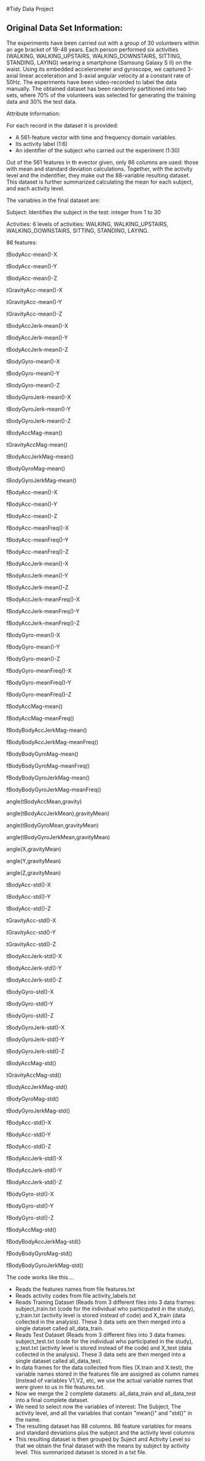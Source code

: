 #Tidy Data Project

## Original Data Set Information:

The experiments have been carried out with a group of 30 volunteers within an age bracket of 19-48 years. Each person performed six activities (WALKING, WALKING_UPSTAIRS, WALKING_DOWNSTAIRS, SITTING, STANDING, LAYING) wearing a smartphone (Samsung Galaxy S II) on the waist. Using its embedded accelerometer and gyroscope, we captured 3-axial linear acceleration and 3-axial angular velocity at a constant rate of 50Hz. The experiments have been video-recorded to label the data manually. The obtained dataset has been randomly partitioned into two sets, where 70% of the volunteers was selected for generating the training data and 30% the test data. 


Attribute Information:

For each record in the dataset it is provided: 
- A 561-feature vector with time and frequency domain variables. 
- Its activity label (1:6)
- An identifier of the subject who carried out the experiment (1:30)

Out of the 561 features in th evector given, only 86 columns are used: those with mean and standard deviation calculations. Together, with the activity level and the indentifier, they make out the 88-variable resulting dataset.
This dataset is further summarized calculating the mean for each subject, and each activity level.

The variables in the final dataset are:

Subject:  Identifies the subject in the test: integer from 1 to 30

Activities: 6 levels of activities: WALKING, WALKING_UPSTAIRS, WALKING_DOWNSTAIRS, SITTING, STANDING, LAYING.

86 features:

tBodyAcc-mean()-X

tBodyAcc-mean()-Y

tBodyAcc-mean()-Z

tGravityAcc-mean()-X

tGravityAcc-mean()-Y

tGravityAcc-mean()-Z

tBodyAccJerk-mean()-X

tBodyAccJerk-mean()-Y

tBodyAccJerk-mean()-Z

tBodyGyro-mean()-X

tBodyGyro-mean()-Y

tBodyGyro-mean()-Z

tBodyGyroJerk-mean()-X

tBodyGyroJerk-mean()-Y

tBodyGyroJerk-mean()-Z

tBodyAccMag-mean()

tGravityAccMag-mean()

tBodyAccJerkMag-mean()

tBodyGyroMag-mean()

tBodyGyroJerkMag-mean()

fBodyAcc-mean()-X

fBodyAcc-mean()-Y

fBodyAcc-mean()-Z

fBodyAcc-meanFreq()-X

fBodyAcc-meanFreq()-Y

fBodyAcc-meanFreq()-Z

fBodyAccJerk-mean()-X

fBodyAccJerk-mean()-Y

fBodyAccJerk-mean()-Z 

fBodyAccJerk-meanFreq()-X

fBodyAccJerk-meanFreq()-Y

fBodyAccJerk-meanFreq()-Z

fBodyGyro-mean()-X

fBodyGyro-mean()-Y

fBodyGyro-mean()-Z

fBodyGyro-meanFreq()-X

fBodyGyro-meanFreq()-Y

fBodyGyro-meanFreq()-Z

fBodyAccMag-mean()

fBodyAccMag-meanFreq() 

fBodyBodyAccJerkMag-mean()

fBodyBodyAccJerkMag-meanFreq() 

fBodyBodyGyroMag-mean()

fBodyBodyGyroMag-meanFreq()

fBodyBodyGyroJerkMag-mean()

fBodyBodyGyroJerkMag-meanFreq() 

angle(tBodyAccMean,gravity) 

angle(tBodyAccJerkMean),gravityMean)

angle(tBodyGyroMean,gravityMean)

angle(tBodyGyroJerkMean,gravityMean)

angle(X,gravityMean)

angle(Y,gravityMean)

angle(Z,gravityMean) 

tBodyAcc-std()-X

tBodyAcc-std()-Y

tBodyAcc-std()-Z

tGravityAcc-std()-X

tGravityAcc-std()-Y

tGravityAcc-std()-Z 

tBodyAccJerk-std()-X

tBodyAccJerk-std()-Y

tBodyAccJerk-std()-Z

tBodyGyro-std()-X 

tBodyGyro-std()-Y

tBodyGyro-std()-Z

tBodyGyroJerk-std()-X

tBodyGyroJerk-std()-Y

tBodyGyroJerk-std()-Z 

tBodyAccMag-std()

tGravityAccMag-std()

tBodyAccJerkMag-std() 

tBodyGyroMag-std()

tBodyGyroJerkMag-std()

fBodyAcc-std()-X

fBodyAcc-std()-Y

fBodyAcc-std()-Z

fBodyAccJerk-std()-X

fBodyAccJerk-std()-Y

fBodyAccJerk-std()-Z

fBodyGyro-std()-X

fBodyGyro-std()-Y

fBodyGyro-std()-Z

fBodyAccMag-std()

fBodyBodyAccJerkMag-std()

fBodyBodyGyroMag-std() 

fBodyBodyGyroJerkMag-std()




The code works like this....

* Reads the features names from file features.txt
* Reads activity codes from file activity_labels.txt
* Reads Training Dataset (Reads from 3 different files into 3 data frames: subject_train.txt (code for the individual who participated in the study), y_train.txt (activity level is stored instead of code) and X_train (data collected in the analysis).  These 3 data sets are then merged into a single dataset called all_data_train.
* Reads Test Dataset (Reads from 3 different files into 3 data frames: subject_test.txt (code for the individual who participated in the study), y_test.txt (activity level is stored instead of the code) and X_test (data collected in the analysis). These 3 data sets are then merged into a single dataset called all_data_test.
* In data frames for the data collected from files (X.train and X.test), the variable names stored in the features file are assigned as column names (instead of variables V1,V2, etc, we use the actual variable names that were given to us in file features.txt.
* Now we merge the 2 complete datasets: all_data_train and all_data_test into a final complete dataset.
* We need to select now the variables of interest: The Subject, The activity level, and all the variables that contain "mean()" and "std()" in the name.
* The resulting dataset has 88 columns.  86 feature variables for means and standard deviations plus the subject and the activity level columns
* This resulting dataset is then grouped by Suject and Activity Level so that we obtain the final dataset with the means by subject by activity level. This summarized dataset is stored in a txt file.








